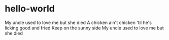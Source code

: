 # hello-world 
My uncle used to love me but she died
A chicken ain't chicken 'til he's licking good and fried
Keep on the sunny side
My uncle used to love me but she died

